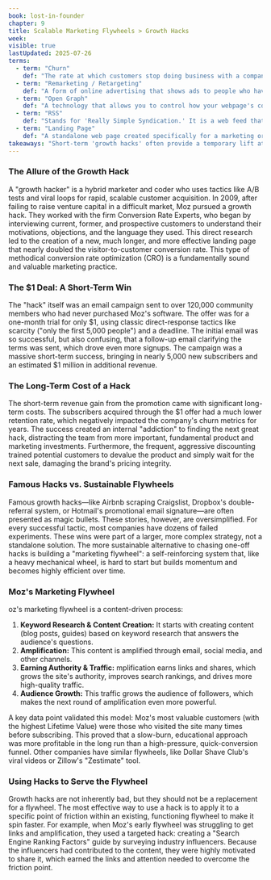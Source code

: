 ```yaml
---
book: lost-in-founder
chapter: 9
title: Scalable Marketing Flywheels > Growth Hacks
week: 
visible: true
lastUpdated: 2025-07-26
terms:
  - term: "Churn"
    def: "The rate at which customers stop doing business with a company. For a subscription business, this is the percentage of subscribers who cancel their service in a given time period and is a critical metric for long-term health."
  - term: "Remarketing / Retargeting"
    def: "A form of online advertising that shows ads to people who have already visited your website. It's a way to 'follow' your audience around the web to bring them back to your site."
  - term: "Open Graph"
    def: "A technology that allows you to control how your webpage's content appears when it is shared on social networks. It lets you specify the preview image, title, and description."
  - term: "RSS"
    def: "Stands for 'Really Simple Syndication.' It is a web feed that allows users and applications to access updates to online content (like a blog or news site) in a standardized, computer-readable format."
  - term: "Landing Page"
    def: "A standalone web page created specifically for a marketing or advertising campaign. It’s where a visitor 'lands' after they click on a link in an email or ad, and it's designed to prompt a single, focused action (like signing up or buying a product)."
takeaways: "Short-term 'growth hacks' often provide a temporary lift at the cost of long-term problems like low customer retention and brand damage. Sustainable growth is built on a 'marketing flywheel'—a self-reinforcing system that consistently attracts the right audience over time. This principle of building scalable systems over chasing quick wins is valuable for any long-term project or career."
---
```


### The Allure of the Growth Hack
A "growth hacker" is a hybrid marketer and coder who uses tactics like A/B tests and viral loops for rapid, scalable customer acquisition. In 2009, after failing to raise venture capital in a difficult market, Moz pursued a growth hack. They worked with the firm Conversion Rate Experts, who began by interviewing current, former, and prospective customers to understand their motivations, objections, and the language they used. This direct research led to the creation of a new, much longer, and more effective landing page that nearly doubled the visitor-to-customer conversion rate. This type of methodical conversion rate optimization (CRO) is a fundamentally sound and valuable marketing practice.

### The $1 Deal: A Short-Term Win
The "hack" itself was an email campaign sent to over 120,000 community members who had never purchased Moz's software. The offer was for a one-month trial for only $1, using classic direct-response tactics like scarcity ("only the first 5,000 people") and a deadline. The initial email was so successful, but also confusing, that a follow-up email clarifying the terms was sent, which drove even more signups. The campaign was a massive short-term success, bringing in nearly 5,000 new subscribers and an estimated $1 million in additional revenue.

### The Long-Term Cost of a Hack
The short-term revenue gain from the promotion came with significant long-term costs. The subscribers acquired through the $1 offer had a much lower retention rate, which negatively impacted the company's churn metrics for years. The success created an internal "addiction" to finding the next great hack, distracting the team from more important, fundamental product and marketing investments. Furthermore, the frequent, aggressive discounting trained potential customers to devalue the product and simply wait for the next sale, damaging the brand's pricing integrity.

### Famous Hacks vs. Sustainable Flywheels
Famous growth hacks—like Airbnb scraping Craigslist, Dropbox's double-referral system, or Hotmail's promotional email signature—are often presented as magic bullets. These stories, however, are oversimplified. For every successful tactic, most companies have dozens of failed experiments. These wins were part of a larger, more complex strategy, not a standalone solution. The more sustainable alternative to chasing one-off hacks is building a "marketing flywheel": a self-reinforcing system that, like a heavy mechanical wheel, is hard to start but builds momentum and becomes highly efficient over time.

### Moz's Marketing Flywheel
oz's marketing flywheel is a content-driven process:
1.  **Keyword Research & Content Creation:** It starts with creating content (blog posts, guides) based on keyword research that answers the audience's questions.
2.  **Amplification:** This content is amplified through email, social media, and other channels.
3.  **Earning Authority & Traffic:** mplification earns links and shares, which grows the site's authority, improves search rankings, and drives more high-quality traffic.
4.  **Audience Growth:** This traffic grows the audience of followers, which makes the next round of amplification even more powerful.

A key data point validated this model: Moz's most valuable customers (with the highest Lifetime Value) were those who visited the site many times before subscribing. This proved that a slow-burn, educational approach was more profitable in the long run than a high-pressure, quick-conversion funnel. Other companies have similar flywheels, like Dollar Shave Club's viral videos or Zillow's "Zestimate" tool.

### Using Hacks to Serve the Flywheel
Growth hacks are not inherently bad, but they should not be a replacement for a flywheel. The most effective way to use a hack is to apply it to a specific point of friction within an existing, functioning flywheel to make it spin faster. For example, when Moz's early flywheel was struggling to get links and amplification, they used a targeted hack: creating a "Search Engine Ranking Factors" guide by surveying industry influencers. Because the influencers had contributed to the content, they were highly motivated to share it, which earned the links and attention needed to overcome the friction point.